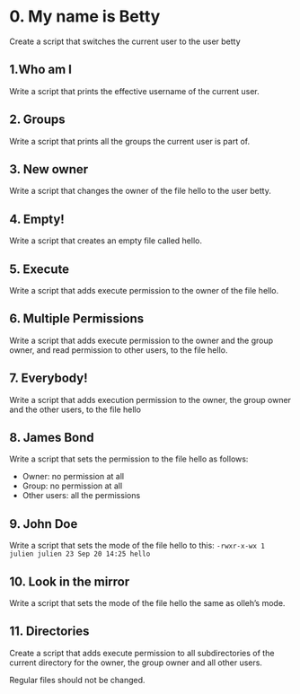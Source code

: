 # 0. My name is Betty
Create a script that switches the current user to the user betty
## 1.Who am I
Write a script that prints the effective username of the current user.
## 2. Groups
Write a script that prints all the groups the current user is part of.
## 3. New owner
Write a script that changes the owner of the file hello to the user betty.
## 4. Empty!
Write a script that creates an empty file called hello.
## 5. Execute
Write a script that adds execute permission to the owner of the file hello.
## 6. Multiple Permissions
Write a script that adds execute permission to the owner and the group owner, and read permission to other users, to the file hello.
## 7. Everybody!
Write a script that adds execution permission to the owner, the group owner and the other users, to the file hello
## 8. James Bond
Write a script that sets the permission to the file hello as follows:

* Owner: no permission at all
* Group: no permission at all
* Other users: all the permissions
## 9. John Doe
Write a script that sets the mode of the file hello to this:
`-rwxr-x-wx 1 julien julien 23 Sep 20 14:25 hello`
## 10. Look in the mirror
Write a script that sets the mode of the file hello the same as olleh’s mode.
## 11. Directories
Create a script that adds execute permission to all subdirectories of the current directory for the owner, the group owner and all other users.

Regular files should not be changed.
